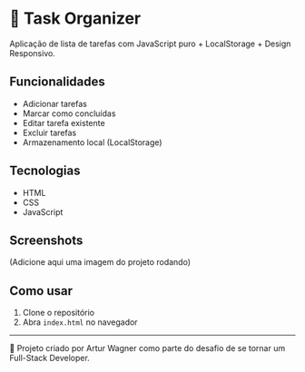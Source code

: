 # 📝 Task Organizer

Aplicação de lista de tarefas com JavaScript puro + LocalStorage + Design Responsivo.

## Funcionalidades
- Adicionar tarefas
- Marcar como concluídas
- Editar tarefa existente
- Excluir tarefas
- Armazenamento local (LocalStorage)

## Tecnologias
- HTML
- CSS
- JavaScript

## Screenshots
(Adicione aqui uma imagem do projeto rodando)

## Como usar
1. Clone o repositório
2. Abra `index.html` no navegador

---

🚀 Projeto criado por Artur Wagner como parte do desafio de se tornar um Full-Stack Developer.
